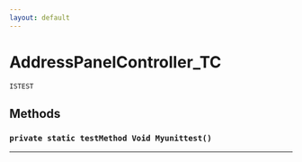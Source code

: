 ```yaml
---
layout: default
---
```

# AddressPanelController_TC

`ISTEST`
## Methods
### `private static testMethod Void Myunittest()`
---
